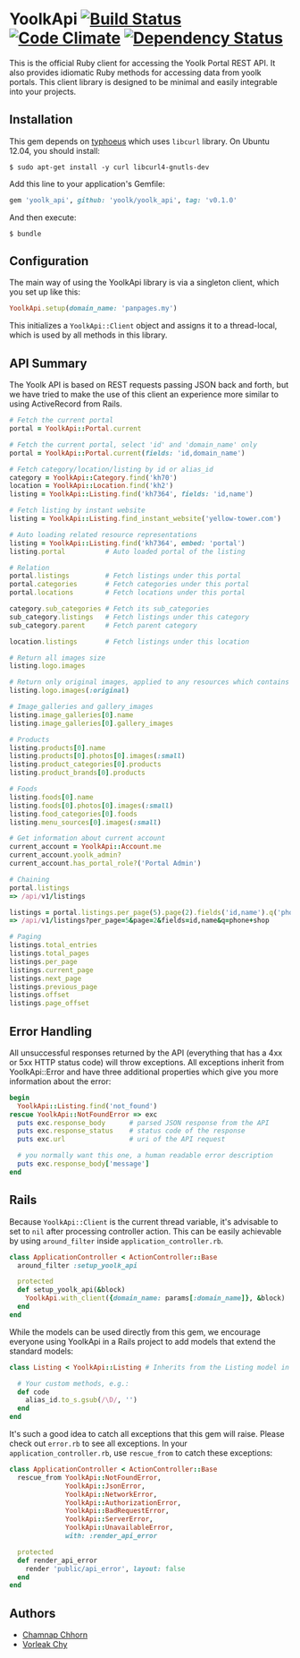 # YoolkApi [![Build Status](https://travis-ci.org/yoolk/yoolk_api.png?branch=master)](https://travis-ci.org/yoolk/yoolk_api) [![Code Climate](https://codeclimate.com/repos/527f0090c7f3a35566082bf4/badges/c19085110192a2f43e91/gpa.png)](https://codeclimate.com/repos/527f0090c7f3a35566082bf4/feed) [![Dependency Status](https://gemnasium.com/yoolk/yoolk_api.png)](https://gemnasium.com/yoolk/yoolk_api)

This is the official Ruby client for accessing the Yoolk Portal REST API. It also provides idiomatic Ruby methods for accessing data from yoolk portals. This client library is designed to be minimal and easily integrable into your projects.

Installation
------------

This gem depends on [typhoeus](https://github.com/typhoeus/typhoeus) which uses `libcurl` library. On Ubuntu 12.04, you should install:

    $ sudo apt-get install -y curl libcurl4-gnutls-dev

Add this line to your application's Gemfile:

```ruby
gem 'yoolk_api', github: 'yoolk/yoolk_api', tag: 'v0.1.0'
```

And then execute:

    $ bundle

Configuration
-------------

The main way of using the YoolkApi library is via a singleton client, which you set up like this:

```ruby
YoolkApi.setup(domain_name: 'panpages.my')
```

This initializes a `YoolkApi::Client` object and assigns it to a thread-local, which is used by all methods in this library.

API Summary
-----------

The Yoolk API is based on REST requests passing JSON back and forth, but we have tried to make the use of this client an experience more similar to using ActiveRecord from Rails.

```ruby
# Fetch the current portal
portal = YoolkApi::Portal.current

# Fetch the current portal, select 'id' and 'domain_name' only
portal = YoolkApi::Portal.current(fields: 'id,domain_name')

# Fetch category/location/listing by id or alias_id
category = YoolkApi::Category.find('kh70')
location = YoolkApi::Location.find('kh2')
listing = YoolkApi::Listing.find('kh7364', fields: 'id,name')

# Fetch listing by instant website
listing = YoolkApi::Listing.find_instant_website('yellow-tower.com')

# Auto loading related resource representations
listing = YoolkApi::Listing.find('kh7364', embed: 'portal')
listing.portal          # Auto loaded portal of the listing

# Relation
portal.listings         # Fetch listings under this portal
portal.categories       # Fetch categories under this portal
portal.locations        # Fetch locations under this portal

category.sub_categories # Fetch its sub_categories
sub_category.listings   # Fetch listings under this category
sub_category.parent     # Fetch parent category

location.listings       # Fetch listings under this location

# Return all images size
listing.logo.images

# Return only original images, applied to any resources which contains images array.
listing.logo.images(:original)

# Image_galleries and gallery_images
listing.image_galleries[0].name
listing.image_galleries[0].gallery_images

# Products
listing.products[0].name
listing.products[0].photos[0].images(:small)
listing.product_categories[0].products
listing.product_brands[0].products

# Foods
listing.foods[0].name
listing.foods[0].photos[0].images(:small)
listing.food_categories[0].foods
listing.menu_sources[0].images(:small)

# Get information about current account
current_account = YoolkApi::Account.me
current_account.yoolk_admin?
current_account.has_portal_role?('Portal Admin')

# Chaining
portal.listings
=> /api/v1/listings

listings = portal.listings.per_page(5).page(2).fields('id,name').q('phone shop')
=> /api/v1/listings?per_page=5&page=2&fields=id,name&q=phone+shop

# Paging
listings.total_entries
listings.total_pages
listings.per_page
listings.current_page
listings.next_page
listings.previous_page
listings.offset
listings.page_offset
```

Error Handling
--------------

All unsuccessful responses returned by the API (everything that has a 4xx or 5xx HTTP status code) will throw exceptions. All exceptions inherit from YoolkApi::Error and have three additional properties which give you more information about the error:

```ruby
begin
  YoolkApi::Listing.find('not_found')
rescue YoolkApi::NotFoundError => exc
  puts exc.response_body      # parsed JSON response from the API
  puts exc.response_status    # status code of the response
  puts exc.url                # uri of the API request

  # you normally want this one, a human readable error description
  puts exc.response_body['message']
end
```

Rails
-----

Because `YoolkApi::Client` is the current thread variable, it's advisable to set to `nil` after processing controller action. This can be easily achievable by using `around_filter` inside `application_controller.rb`.

```ruby
class ApplicationController < ActionController::Base
  around_filter :setup_yoolk_api

  protected
  def setup_yoolk_api(&block)
    YoolkApi.with_client({domain_name: params[:domain_name]}, &block)
  end
end
```

While the models can be used directly from this gem, we encourage everyone using YoolkApi in a Rails project to add models that extend the standard models:

```ruby
class Listing < YoolkApi::Listing # Inherits from the Listing model in the YoolkApi gem

  # Your custom methods, e.g.:
  def code
    alias_id.to_s.gsub(/\D/, '')
  end
end
```

It's such a good idea to catch all exceptions that this gem will raise. Please check out `error.rb` to see all exceptions. In your `application_controller.rb`, use `rescue_from` to catch these exceptions:

```ruby
class ApplicationController < ActionController::Base
  rescue_from YoolkApi::NotFoundError,
              YoolkApi::JsonError,
              YoolkApi::NetworkError,
              YoolkApi::AuthorizationError,
              YoolkApi::BadRequestError,
              YoolkApi::ServerError,
              YoolkApi::UnavailableError,
              with: :render_api_error

  protected
  def render_api_error
    render 'public/api_error', layout: false
  end
end
```

Authors
-------

* [Chamnap Chhorn](https://github.com/chamnap)
* [Vorleak Chy](https://github.com/vorleakchy)
